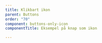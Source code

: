 ```yaml
---
title: Klikbart ikon
parent: Buttons
order: "70"
component: buttons-only-icon
componentTitle: Eksempel på knap som ikon

---
```

